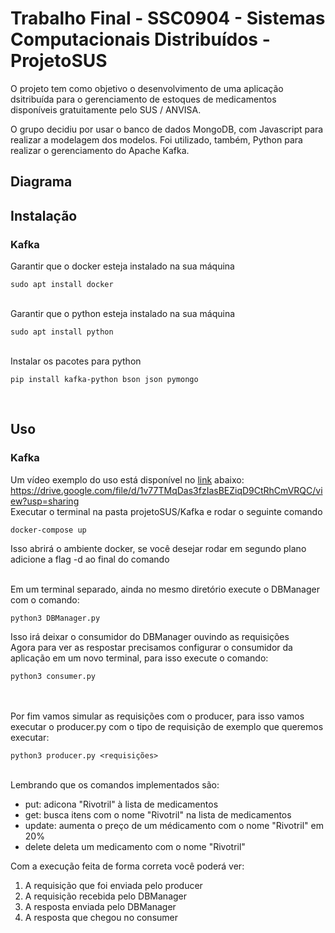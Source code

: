 # Trabalho Final - SSC0904 - Sistemas Computacionais Distribuídos - ProjetoSUS

O projeto tem como objetivo o desenvolvimento de uma aplicação dsitribuída para o gerenciamento de estoques de medicamentos disponíveis gratuitamente pelo SUS / ANVISA.

O grupo decidiu por usar o banco de dados MongoDB, com Javascript para realizar a modelagem dos modelos. Foi utilizado, também, Python para realizar o gerenciamento do Apache Kafka.

## Diagrama


## Instalação
### Kafka
Garantir que o docker esteja instalado na sua máquina <br>
```shell 
sudo apt install docker
```
<br>
Garantir que o python esteja instalado na sua máquina <br>

```shell
sudo apt install python
``` 

<br>
Instalar os pacotes para python <br>

```shell
pip install kafka-python bson json pymongo
```
<br>

## Uso
### Kafka
Um vídeo exemplo do uso está disponível no [link](https://drive.google.com/file/d/1v77TMqDas3fzIasBEZiqD9CtRhCmVRQC/view?usp=sharing) abaixo: <br><https://drive.google.com/file/d/1v77TMqDas3fzIasBEZiqD9CtRhCmVRQC/view?usp=sharing>  <br>
Executar o terminal na pasta projetoSUS/Kafka e rodar o seguinte comando
```shell
docker-compose up
```  

Isso abrirá o ambiente docker, se você desejar rodar em segundo plano adicione a flag -d ao final do comando <br> <br>

Em um terminal separado, ainda no mesmo diretório execute o DBManager com o comando:
```shell
python3 DBManager.py
``` 

Isso irá deixar o consumidor do DBManager ouvindo as requisições <br>
Agora para ver as respostar precisamos configurar o consumidor da aplicação em um novo terminal, para isso execute o comando: <br>

```shell
python3 consumer.py
``` 
<br>
<br>
Por fim vamos simular as requisições com o producer, para isso vamos executar o producer.py com o tipo de requisição de exemplo que queremos executar: <br>

 ```shell
 python3 producer.py <requisições>
 ``` 
 <br>
Lembrando que os comandos implementados são: <br>

- put: adicona "Rivotril" à lista de medicamentos 
- get: busca itens com  o nome "Rivotril" na lista de medicamentos
- update: aumenta o preço de um médicamento com o nome "Rivotril" em 20%
- delete deleta um medicamento com o nome "Rivotril"

Com a execução feita de forma correta você poderá ver: <br>
1. A requisição que foi enviada pelo producer
2. A requisição recebida pelo DBManager
3. A resposta enviada pelo DBManager
4. A resposta que chegou no consumer
